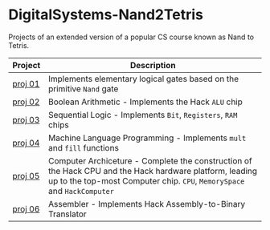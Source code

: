 # DigitalSystems-Nand2Tetris
Projects of an extended version of a popular CS course known as Nand to Tetris.


| Project | Description |
| --- | --- |
| [proj 01](https://github.com/AdirBens/DigitalSystems-Nand2Tetris/tree/main/01) | Implements elementary logical gates based on the primitive `Nand` gate |
| [proj 02](https://github.com/AdirBens/DigitalSystems-Nand2Tetris/tree/main/02) | Boolean Arithmetic - Implements the Hack `ALU` chip |
| [proj 03](https://github.com/AdirBens/DigitalSystems-Nand2Tetris/tree/main/03) | Sequential Logic - Implements `Bit`, `Registers`, `RAM` chips|
| [proj 04](https://github.com/AdirBens/DigitalSystems-Nand2Tetris/tree/main/04) | Machine Language Programming - Implements `mult` and `fill` functions|
| [proj 05](https://github.com/AdirBens/DigitalSystems-Nand2Tetris/tree/main/05) | Computer Archiceture - Complete the construction of the Hack CPU and the Hack hardware platform, leading up to the top-most Computer chip. `CPU`, `MemorySpace` and `HackComputer`|
| [proj 06](https://github.com/AdirBens/DigitalSystems-Nand2Tetris/tree/main/06) | Assembler - Implements Hack Assembly-to-Binary Translator|
